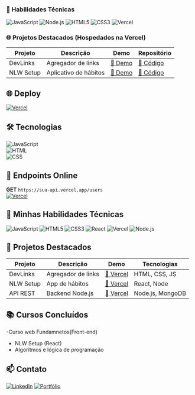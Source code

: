 ### 🚀 Habilidades Técnicas  
![JavaScript](https://img.shields.io/badge/JavaScript-F7DF1E?logo=javascript&logoColor=black)
![Node.js](https://img.shields.io/badge/Node.js-339933?logo=nodedotjs&logoColor=white)
![HTML5](https://img.shields.io/badge/HTML5-E34F26?logo=html5&logoColor=white)
![CSS3](https://img.shields.io/badge/CSS3-1572B6?logo=css3&logoColor=white)
![Vercel](https://img.shields.io/badge/Vercel-000000?logo=vercel&logoColor=white)

### 🌐 Projetos Destacados (Hospedados na Vercel)
| Projeto       | Descrição          | Demo       | Repositório   |
| ------------- | ------------------ | ---------- | ------------- |
| DevLinks      | Agregador de links | [🔗 Demo](https://dev-links-jaosuzart.vercel.app/) | [📂 Código](https://github.com/Jaosuzart/devlinks) |
| NLW Setup     | Aplicativo de hábitos | [🔗 Demo](https://nlw-setup-jaosuzart.vercel.app/) | [📂 Código](https://github.com/Jaosuzart/nlw-setup) |
## 🌐 Deploy  
[![Vercel](https://img.shields.io/badge/Vercel-Deployed-%23000?logo=vercel)](https://dev-links-jaosuzart.vercel.app/)

## 🛠 Tecnologias  
![JavaScript](https://img.shields.io/badge/JavaScript-100%25-yellow)  
![HTML](https://img.shields.io/badge/HTML-5-E34F26)  
![CSS](https://img.shields.io/badge/CSS-3-1572B6)
## 🔌 Endpoints Online  
**GET** `https://sua-api.vercel.app/users`  
[![Vercel](https://img.shields.io/badge/Vercel-Running-%23000?logo=vercel)](https://sua-api.vercel.app)
## 🚀 Minhas Habilidades Técnicas
![JavaScript](https://img.shields.io/badge/JavaScript-F7DF1E?logo=javascript&logoColor=black)
![HTML5](https://img.shields.io/badge/HTML5-E34F26?logo=html5&logoColor=white)
![CSS3](https://img.shields.io/badge/CSS3-1572B6?logo=css3&logoColor=white)
![React](https://img.shields.io/badge/React-61DAFB?logo=react&logoColor=black)
![Vercel](https://img.shields.io/badge/Vercel-000000?logo=vercel&logoColor=white)
![Node.js](https://img.shields.io/badge/Node.js-339933?logo=nodedotjs&logoColor=white)

## 🌟 Projetos Destacados
| Projeto       | Descrição          | Demo       | Tecnologias |
| ------------- | ------------------ | ---------- | ----------- |
| DevLinks      | Agregador de links | [🔗 Vercel](https://dev-links-jaosuzart.vercel.app/) | HTML, CSS, JS |
| NLW Setup     | App de hábitos     | [🔗 Vercel](https://nlw-setup-jaosuzart.vercel.app/) | React, Node |
| API REST      | Backend Node.js    | [🔗 Vercel](https://api-rest-node.vercel.app/) | Node.js, MongoDB |

## 📚 Cursos Concluídos
-Curso web Fundamnetos(Front-end)
- NLW Setup (React)
- Algoritmos e lógica de programação
## 📫 Contato
[![LinkedIn](https://img.shields.io/badge/LinkedIn-0077B5?logo=linkedin)](https://linkedin.com/in/seu-linkedin)
[![Portfólio](https://img.shields.io/badge/Portfólio-FF7139?logo=vercel)](https://portfolio-jaosuzart.vercel.app)
